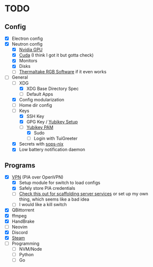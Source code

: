 # TODO

## Config

- [x] Electron config
- [x] Neutron config
  - [x] [Nvidia GPU](https://nixos.wiki/wiki/Nvidia)
  - [x] [Cuda](https://nixos.wiki/wiki/CUDA) (I think I got it but gotta check)
  - [x] Monitors
  - [x] Disks
  - [ ] [Thermaltake RGB Software](https://github.com/chestm007/linux_thermaltake_riing) if it even works
- [ ] General
  - [ ] XDG
    - [x] XDG Base Directory Spec
    - [ ] Default Apps
  - [x] Config modularization
  - [ ] Home dir config
  - [ ] Keys
    - [x] SSH Key
    - [x] GPG Key / [Yubikey Setup](https://rzetterberg.github.io/yubikey-gpg-nixos.html)
    - [ ] [Yubikey PAM](https://nixos.wiki/wiki/Yubikey)
      - [x] Sudo
      - [ ] Login with TuiGreeter
  - [x] Secrets with [sops-nix](https://github.com/Mic92/sops-nix)
  - [x] Low battery notification daemon

## Programs

- [x] [VPN](https://nixos.wiki/wiki/OpenVPN) (PIA over OpenVPN)
  - [x] Setup module for switch to load configs
  - [x] Safely store PIA credentials
  - [ ] [Check this out for scaffolding server services](https://git.sr.ht/~rprospero/nixos-pia/tree/development/item/flake.nix) or set up my own thing, which seems like a bad idea
  - [ ] I would like a kill switch
- [x] QBittorrent
- [x] ffmpeg
- [x] HandBrake
- [ ] Neovim
- [x] Discord
- [x] [Steam](https://nixos.wiki/wiki/Steam)
- [ ] Programming
  - [ ] NVM/Node
  - [ ] Python
  - [ ] Go
